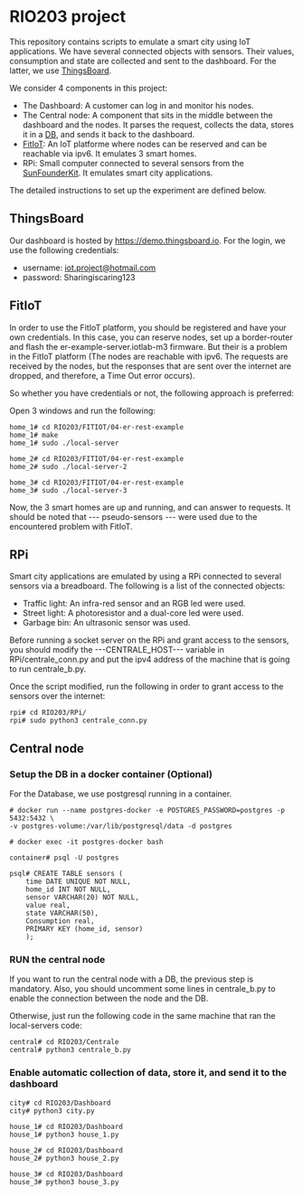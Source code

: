 # RIO203 project

This repository contains scripts to emulate a smart city using IoT applications. We have several connected objects with sensors. Their values, consumption and state are collected and sent to the dashboard. For the latter, we use [ThingsBoard](https://thingsboard.io/).

We consider 4 components in this project:
* The Dashboard: A customer can log in and monitor his nodes.
* The Central node: A component that sits in the middle between the dashboard and the nodes. It parses the request, collects the data, stores it in a [DB](https://www.postgresql.org/docs/), and sends it back to the dashboard.
* [FitIoT](https://www.iot-lab.info/testbed/experiment): An IoT platforme where nodes can be reserved and can be reachable via ipv6. It emulates 3 smart homes.
* RPi: Small computer connected to several sensors from the [SunFounderKit](https://www.sunfounder.com/). It emulates smart city applications.


The detailed instructions to set up the experiment are defined below.

## ThingsBoard
Our dashboard is hosted by https://demo.thingsboard.io. For the login, we use the following credentials: 
* username: iot.project@hotmail.com
* password: Sharingiscaring123


## FitIoT
In order to use the FitIoT platform, you should be registered and have your own credentials. In this case, you can reserve nodes, set up a border-router and flash the er-example-server.iotlab-m3 firmware.
But their is a problem in the FitIoT platform (The nodes are reachable with ipv6. The requests are received by the nodes, but the responses that are sent over the internet are dropped, and therefore, a Time Out error occurs).

So whether you have credentials or not, the following approach is preferred:

Open 3 windows and run the following:

```
home_1# cd RIO203/FITIOT/04-er-rest-example
home_1# make
home_1# sudo ./local-server
```

```
home_2# cd RIO203/FITIOT/04-er-rest-example
home_2# sudo ./local-server-2
```

```
home_3# cd RIO203/FITIOT/04-er-rest-example
home_3# sudo ./local-server-3
```
Now, the 3 smart homes are up and running, and can answer to requests.
It should be noted that --- pseudo-sensors --- were used due to the encountered problem with FitIoT.

## RPi
Smart city applications are emulated by using a RPi connected to several sensors via a breadboard. The following is a list of the connected objects:

* Traffic light: An infra-red sensor and an RGB led were used.
* Street light: A photoresistor and a dual-core led were used.
* Garbage bin: An ultrasonic sensor was used.

Before running a socket server on the RPi and grant access to the sensors, you should modify the ---CENTRALE_HOST--- variable in RPi/centrale_conn.py and put the ipv4 address of the machine that is going to run centrale_b.py.

Once the script modified, run the following in order to grant access to the sensors over the internet:

```
rpi# cd RIO203/RPi/
rpi# sudo python3 centrale_conn.py
```

## Central node

### Setup the DB in a docker container (Optional)
For the Database, we use postgresql running in a container.

```
# docker run --name postgres-docker -e POSTGRES_PASSWORD=postgres -p 5432:5432 \
-v postgres-volume:/var/lib/postgresql/data -d postgres

# docker exec -it postgres-docker bash

container# psql -U postgres

psql# CREATE TABLE sensors (
	time DATE UNIQUE NOT NULL,
    home_id INT NOT NULL,
    sensor VARCHAR(20) NOT NULL,
    value real,
    state VARCHAR(50),
    Consumption real,
    PRIMARY KEY (home_id, sensor)
    );

```

### RUN the central node
If you want to run the central node with a DB, the previous step is mandatory. Also, you should uncomment some lines in centrale_b.py to enable the connection between the node and the DB.

Otherwise, just run the following code in the same machine that ran the local-servers code:

```
central# cd RIO203/Centrale
central# python3 centrale_b.py
```

### Enable automatic collection of data, store it, and send it to the dashboard

```
city# cd RIO203/Dashboard
city# python3 city.py
```

```
house_1# cd RIO203/Dashboard
house_1# python3 house_1.py
```

```
house_2# cd RIO203/Dashboard
house_2# python3 house_2.py
```

```
house_3# cd RIO203/Dashboard
house_3# python3 house_3.py
```
